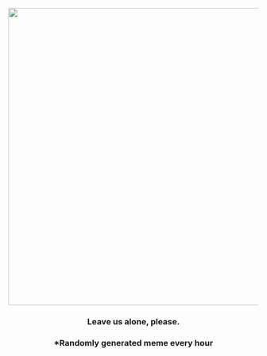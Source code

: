 <p align="center">
        <img src="https://i.redd.it/mg7jxm9bgpc91.jpg" width="600" height="600">
        </p>
        <h3 align="center">Leave us alone, please.</h3>
        <h3 align="center">*Randomly generated meme every hour</h3>
    